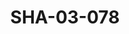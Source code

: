 ---
pid: SHA-03-078
title: SHA-03-078
language: en
collection: Sharhabil Ahmed
original_label: 
rights: Sharhabil Ahmed
location_of_original: Sharhabil Ahmed
photographer_or_studio: 
scanned_from: photograph 10.1 by 15
_date: 2002-2004
location: Khartoum, Coptic Club
description: Sharhabil Ahmed and Abdel Rahman al Abanodi
additional_notes: 
permission_display: 'yes'
on_server: 'no'
on_website: 'no'
permalink: "/archive/en/sha-03-078.html"
layout: photo-page
---